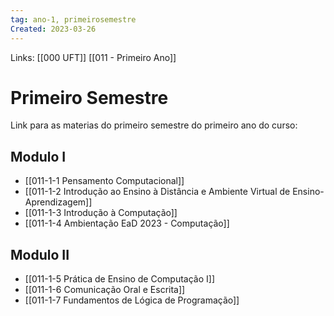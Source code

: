 ```yaml
---
tag: ano-1, primeirosemestre
Created: 2023-03-26
---
```

Links: [[000 UFT]] [[011 - Primeiro Ano]]

# Primeiro Semestre
Link para as materias do primeiro semestre do primeiro ano do curso:

## Modulo I

- [[011-1-1 Pensamento Computacional]]
- [[011-1-2 Introdução ao Ensino à Distância e Ambiente Virtual de Ensino-Aprendizagem]] 
- [[011-1-3 Introdução à Computação]]
- [[011-1-4 Ambientação EaD 2023 - Computação]]
## Modulo II
- [[011-1-5 Prática de Ensino de Computação I]]
- [[011-1-6 Comunicação Oral e Escrita]]
- [[011-1-7 Fundamentos de Lógica de Programação]]







